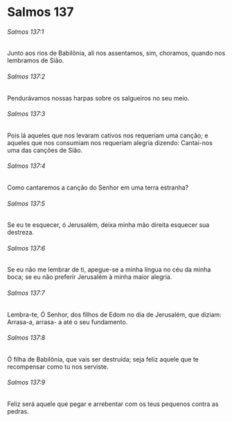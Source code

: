 # Salmos 137

###### Salmos 137:1

Junto aos rios de Babilônia, ali nos assentamos, sim, choramos, quando nos lembramos de Sião.

###### Salmos 137:2

Pendurávamos nossas harpas sobre os salgueiros no seu meio.

###### Salmos 137:3

Pois lá aqueles que nos levaram cativos nos requeriam uma canção; e aqueles que nos consumiam nos requeriam alegria dizendo: Cantai-nos uma das canções de Sião.

###### Salmos 137:4

Como cantaremos a canção do Senhor em uma terra estranha?

###### Salmos 137:5

Se eu te esquecer, ó Jerusalém, deixa minha mão direita esquecer sua destreza.

###### Salmos 137:6

Se eu não me lembrar de ti, apegue-se a minha língua no céu da minha boca; se eu não preferir Jerusalém à minha maior alegria.

###### Salmos 137:7

Lembra-te, Ó Senhor, dos filhos de Edom no dia de Jerusalém, que diziam: Arrasa-a, arrasa- a até o seu fundamento.

###### Salmos 137:8

Ó filha de Babilônia, que vais ser destruída; seja feliz aquele que te recompensar como tu nos serviste.

###### Salmos 137:9

Feliz será aquele que pegar e arrebentar com os teus pequenos contra as pedras.

